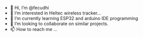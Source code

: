 - 👋 Hi, I’m @fecudhi
- 👀 I’m interested in Heltec wireless tracker...
- 🌱 I’m currently learning ESP32 and arduino IDE programming
- 💞️ I’m looking to collaborate on similar projects.
- 📫 How to reach me ...

<!---
fecudhi/fecudhi is a ✨ special ✨ repository because its `README.md` (this file) appears on your GitHub profile.
You can click the Preview link to take a look at your changes.
--->
